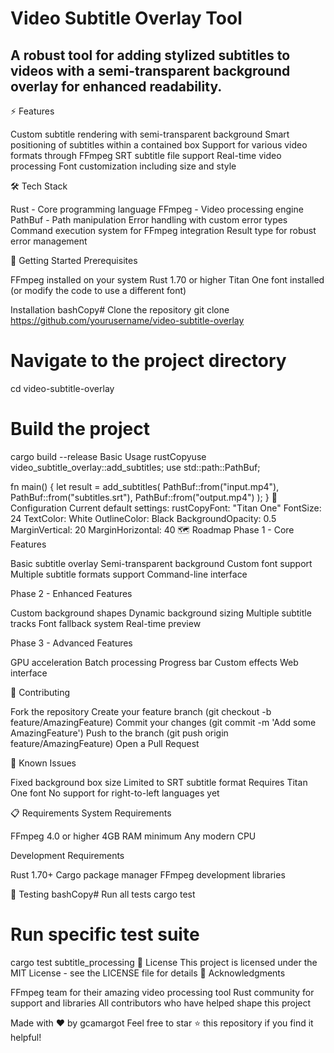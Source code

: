 # Video Subtitle Overlay Tool
## A robust tool for adding stylized subtitles to videos with a semi-transparent background overlay for enhanced readability.

⚡ Features

Custom subtitle rendering with semi-transparent background
Smart positioning of subtitles within a contained box
Support for various video formats through FFmpeg
SRT subtitle file support
Real-time video processing
Font customization including size and style

🛠️ Tech Stack

Rust - Core programming language
FFmpeg - Video processing engine
PathBuf - Path manipulation
Error handling with custom error types
Command execution system for FFmpeg integration
Result type for robust error management

🚀 Getting Started
Prerequisites

FFmpeg installed on your system
Rust 1.70 or higher
Titan One font installed (or modify the code to use a different font)

Installation
bashCopy# Clone the repository
git clone https://github.com/yourusername/video-subtitle-overlay

# Navigate to the project directory
cd video-subtitle-overlay

# Build the project
cargo build --release
Basic Usage
rustCopyuse video_subtitle_overlay::add_subtitles;
use std::path::PathBuf;

fn main() {
    let result = add_subtitles(
        PathBuf::from("input.mp4"),
        PathBuf::from("subtitles.srt"),
        PathBuf::from("output.mp4")
    );
}
📝 Configuration
Current default settings:
rustCopyFont: "Titan One"
FontSize: 24
TextColor: White
OutlineColor: Black
BackgroundOpacity: 0.5
MarginVertical: 20
MarginHorizontal: 40
🗺️ Roadmap
Phase 1 - Core Features

 Basic subtitle overlay
 Semi-transparent background
 Custom font support
 Multiple subtitle formats support
 Command-line interface

Phase 2 - Enhanced Features

 Custom background shapes
 Dynamic background sizing
 Multiple subtitle tracks
 Font fallback system
 Real-time preview

Phase 3 - Advanced Features

 GPU acceleration
 Batch processing
 Progress bar
 Custom effects
 Web interface

🤝 Contributing

Fork the repository
Create your feature branch (git checkout -b feature/AmazingFeature)
Commit your changes (git commit -m 'Add some AmazingFeature')
Push to the branch (git push origin feature/AmazingFeature)
Open a Pull Request

🐛 Known Issues

Fixed background box size
Limited to SRT subtitle format
Requires Titan One font
No support for right-to-left languages yet

📋 Requirements
System Requirements

FFmpeg 4.0 or higher
4GB RAM minimum
Any modern CPU

Development Requirements

Rust 1.70+
Cargo package manager
FFmpeg development libraries

🧪 Testing
bashCopy# Run all tests
cargo test

# Run specific test suite
cargo test subtitle_processing
📖 License
This project is licensed under the MIT License - see the LICENSE file for details
🙏 Acknowledgments

FFmpeg team for their amazing video processing tool
Rust community for support and libraries
All contributors who have helped shape this project


Made with ❤️ by gcamargot
Feel free to star ⭐ this repository if you find it helpful!
